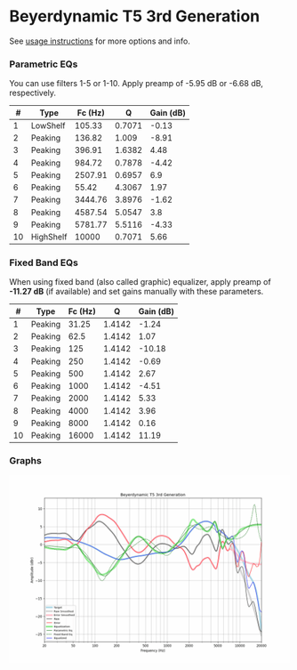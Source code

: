 # Beyerdynamic T5 3rd Generation
See [usage instructions](https://github.com/jaakkopasanen/AutoEq#usage) for more options and info.

### Parametric EQs
You can use filters 1-5 or 1-10. Apply preamp of -5.95 dB or -6.68 dB, respectively.

|   # | Type      |   Fc (Hz) |      Q |   Gain (dB) |
|-----|-----------|-----------|--------|-------------|
|   1 | LowShelf  |    105.33 | 0.7071 |       -0.13 |
|   2 | Peaking   |    136.82 | 1.009  |       -8.91 |
|   3 | Peaking   |    396.91 | 1.6382 |        4.48 |
|   4 | Peaking   |    984.72 | 0.7878 |       -4.42 |
|   5 | Peaking   |   2507.91 | 0.6957 |        6.9  |
|   6 | Peaking   |     55.42 | 4.3067 |        1.97 |
|   7 | Peaking   |   3444.76 | 3.8976 |       -1.62 |
|   8 | Peaking   |   4587.54 | 5.0547 |        3.8  |
|   9 | Peaking   |   5781.77 | 5.5116 |       -4.33 |
|  10 | HighShelf |  10000    | 0.7071 |        5.66 |

### Fixed Band EQs
When using fixed band (also called graphic) equalizer, apply preamp of **-11.27 dB** (if available) and set gains manually with these parameters.

|   # | Type    |   Fc (Hz) |      Q |   Gain (dB) |
|-----|---------|-----------|--------|-------------|
|   1 | Peaking |     31.25 | 1.4142 |       -1.24 |
|   2 | Peaking |     62.5  | 1.4142 |        1.07 |
|   3 | Peaking |    125    | 1.4142 |      -10.18 |
|   4 | Peaking |    250    | 1.4142 |       -0.69 |
|   5 | Peaking |    500    | 1.4142 |        2.67 |
|   6 | Peaking |   1000    | 1.4142 |       -4.51 |
|   7 | Peaking |   2000    | 1.4142 |        5.33 |
|   8 | Peaking |   4000    | 1.4142 |        3.96 |
|   9 | Peaking |   8000    | 1.4142 |        0.16 |
|  10 | Peaking |  16000    | 1.4142 |       11.19 |

### Graphs
![](./Beyerdynamic%20T5%203rd%20Generation.png)
